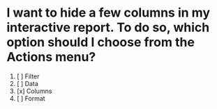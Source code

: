 # I want to hide a few columns in my interactive report. To do so, which option should I choose from the Actions menu?

1. [ ] Filter
1. [ ] Data
1. [x] Columns
1. [ ] Format